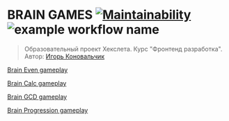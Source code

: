 
# BRAIN GAMES [![Maintainability](https://api.codeclimate.com/v1/badges/a99a88d28ad37a79dbf6/maintainability)](https://codeclimate.com/github/codeclimate/codeclimate/maintainability) ![example workflow name](https://github.com/igorkonovalchik/hexlet-frontend-project-1/workflows/Eslint/badge.svg)
> Образовательный проект Хекслета. Курс "Фронтенд разработка". Автор: [Игорь Коновальчик](https://ru.hexlet.io/u/konovalchik)

[Brain Even gameplay](https://asciinema.org/a/372279)

[Brain Calc gameplay](https://asciinema.org/a/yIJK6HwQL5WnOMe2Ahl8z3XlX)

[Brain GCD gameplay](https://asciinema.org/a/Yqwpw38gSkXcxf2MCMvyauviD)

[Brain Progression gameplay](https://asciinema.org/a/xQR2tI7VAexLfOkUDdDwb4nTW)
